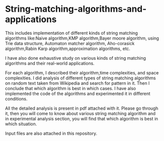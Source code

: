 # String-matching-algorithms-and-applications
This includes implementation of different kinds of string matching algorithms like:Naive algorithm,KMP algorithm,Bayer moore algorithm, using Trie data structure, Automaton matcher algorithm, Aho-corasick algorithm,Rabin Karp algorithm,approximation algorithms, etc.

I have also done exhaustive study on various kinds of string matching algorithms and their real-world applications.

For each algorithm, I described their algorithm,time complexities, and space complexities. I did analysis of different types of string matching algorithms on random text taken from Wikipedia and search for pattern in it. Then I conclude that which algorithm is best in which cases. I have also implemented the code of the algorithms and experimented it in different conditions.

All the detailed analysis is present in pdf attached with it. Please go through it, then you will come to know about various string matching algorithm and in experimental analysis section, you will find that which algorithm is best in which situation.

Input files are also attached in this repository.

